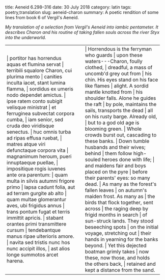 title: Aeneid 6.298&ndash;316
date: 30 July 2018
category: latin
tags: poetry,translation
slug: aeneid-charon
summary: A poetic rendition of some lines from book 6 of Vergil's Aeneid.

*My translation of a selection from Vergil's Aeneid into iambic pentameter.
It describes Charon and his routine of taking fallen souls across the river Styx into the underworld.*

<table>
<tr>
<td style="padding-left: 5px; padding-right: 15px;">
| portitor has horrendus aquas et flumina servat
| terribili squalore Charon, cui plurima mento
| canities inculta iacet, stant lumina flamma, 
| sordidus ex umeris nodo dependet amictus.
| ipse ratem conto subigit velisque ministrat
| et ferruginea subvectat corpora cumba,
| iam senior, sed cruda deo viridisque senectus.
| huc omnis turba ad ripas effusa ruebat, 
| matres atque viri defunctaque corpora vita
| magnanimum heroum, pueri innuptaeque puellae,
| impositique rogis iuvenes ante ora parentum:
| quam multa in silvis autumni frigore primo
| lapsa cadunt folia, aut ad terram gurgite ab alto 
| quam multae glomerantur aves, ubi frigidus annus
| trans pontum fugat et terris immittit apricis.
| stabant orantes primi transmittere cursum
| tendebantque manus ripae ulterioris amore.
| navita sed tristis nunc hos nunc accipit illos, 
| ast alios longe summotos arcet harena.
</td>
<td style="padding-left: 15px; padding-right: 5px;">
| Horrendous is the ferryman who guards
| upon these waters---Charon, foully clothed,
| dreadful, a mass of uncomb'd grey out from
| his chin. His eyes stand on his face like flames
| alight. A sordid mantle knotted from
| his shoulder falls. Alone he guides the raft
| by pole, maintains the sails, transports the dead
| all on his rusty barge. Already old,
| but to a god old age is blooming green.
| Whole crowds burst out, cascading to these banks.
| Down tumble husbands and their wives; behind 
| them follow high-souled heroes done with life; 
| and maidens fair and boys placed on the pyre
| before their parents' eyes: so many dead.
| As many as the forest's fallen leaves 
| on autumn's maiden frost. As many as
| the birds that flock together, sent across
| the raging deep by frigid months in search
| of sun-struck lands. They stood beseeching spots
| on the initial voyage, stretching out
| their hands in yearning for the banks beyond.
| Yet this dejected boatman grimly takes
| now these, now those, and holds the others back,
| retained and kept a distance from the sand.
</td>
</tr>
</table>